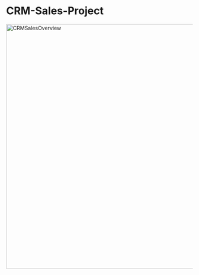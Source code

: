 # CRM-Sales-Project

<img width="662" alt="CRMSalesOverview" src="https://github.com/user-attachments/assets/6dab47e1-0d92-4dd0-90b4-02e58a3ae238" />
